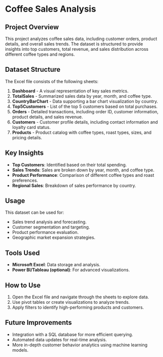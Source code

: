 # Coffee Sales Analysis

## Project Overview
This project analyzes coffee sales data, including customer orders, product details, and overall sales trends. The dataset is structured to provide insights into top customers, total revenue, and sales distribution across different coffee types and regions.

## Dataset Structure
The Excel file consists of the following sheets:

1. **Dashboard** - A visual representation of key sales metrics.
2. **TotalSales** - Summarized sales data by year, month, and coffee type.
3. **CountryBarChart** - Data supporting a bar chart visualization by country.
4. **Top5Customers** - List of the top 5 customers based on total purchases.
5. **Orders** - Detailed transactions, including order ID, customer information, product details, and sales revenue.
6. **Customers** - Customer profile details, including contact information and loyalty card status.
7. **Products** - Product catalog with coffee types, roast types, sizes, and pricing details.

## Key Insights
- **Top Customers**: Identified based on their total spending.
- **Sales Trends**: Sales are broken down by year, month, and coffee type.
- **Product Performance**: Comparison of different coffee types and roast preferences.
- **Regional Sales**: Breakdown of sales performance by country.

## Usage
This dataset can be used for:
- Sales trend analysis and forecasting.
- Customer segmentation and targeting.
- Product performance evaluation.
- Geographic market expansion strategies.

## Tools Used
- **Microsoft Excel**: Data storage and analysis.
- **Power BI/Tableau (optional)**: For advanced visualizations.

## How to Use
1. Open the Excel file and navigate through the sheets to explore data.
2. Use pivot tables or create visualizations to analyze trends.
3. Apply filters to identify high-performing products and customers.

## Future Improvements
- Integration with a SQL database for more efficient querying.
- Automated data updates for real-time analysis.
- More in-depth customer behavior analytics using machine learning models.
